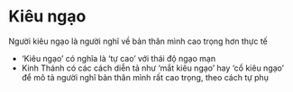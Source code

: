 # Kiêu ngạo

Người kiêu ngạo là người nghĩ về bản thân mình cao trọng hơn thực tế
- ‘Kiêu ngạo’ có nghĩa là ‘tự cao’ với thái độ ngạo mạn
- Kinh Thánh có các cách diễn tả như ‘mắt kiêu ngạo’ hay ‘cổ kiêu ngạo’ để mô tả người nghĩ bản thân mình rất cao trọng, theo cách tự phụ


